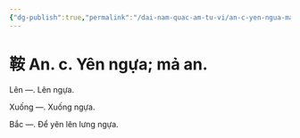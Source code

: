 ```yaml
---
{"dg-publish":true,"permalink":"/dai-nam-quac-am-tu-vi/an-c-yen-ngua-ma-an/","tags":["âm-vị-tự"],"created":"2025-08-15T14:52:00.714+07:00"}
---
```


# 鞍 An. c. Yên ngựa; mả an.

Lên —. Lên ngựa.

Xuống —. Xuống ngựa.

Bắc —. Để yên lên lưng ngựa.